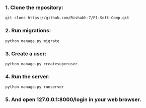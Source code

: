 ### 1. Clone the repository:

    git clone https://github.com/Rishabh-7/P1-Soft-Comp.git

### 2. Run migrations:

    python manage.py migrate

### 3. Create a user:

    python manage.py createsuperuser

### 4. Run the server:

    python manage.py runserver

### 5. And open 127.0.0.1:8000/login in your web browser.

[blog]: http://simpleisbetterthancomplex.com
[blog-post]: http://simpleisbetterthancomplex.com/tutorial/2016/06/27/how-to-use-djangos-built-in-login-system.html
